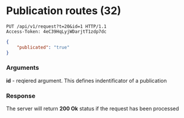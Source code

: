 # Publication routes (32)

````
PUT /api/v1/request?t=20&id=1 HTTP/1.1
Access-Token: 4eC39HqLyjWDarjtT1zdp7dc
````
````json
{
    "publicated": "true"
}
````

### Arguments
**id** - reqiered argument. This defines indentificator of a publication

### Response
The server will return **200 Ok** status if the request has been processed